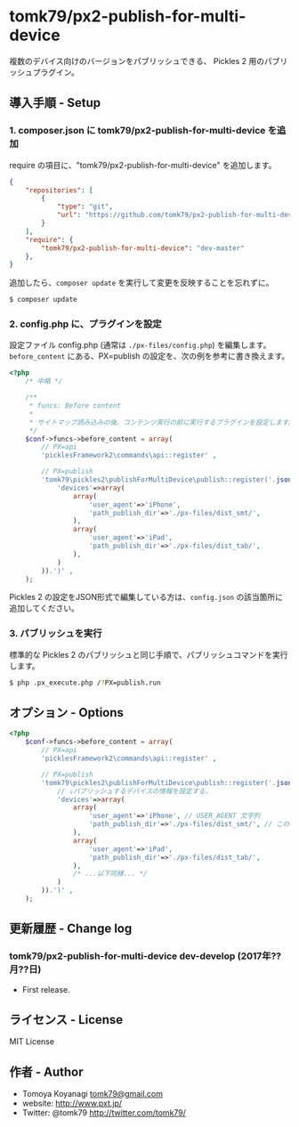 # tomk79/px2-publish-for-multi-device

複数のデバイス向けのバージョンをパブリッシュできる、 Pickles 2 用のパブリッシュプラグイン。


## 導入手順 - Setup

### 1. composer.json に tomk79/px2-publish-for-multi-device を追加

require の項目に、"tomk79/px2-publish-for-multi-device" を追加します。

```json
{
	"repositories": [
		{
			"type": "git",
			"url": "https://github.com/tomk79/px2-publish-for-multi-device.git"
		}
	],
	"require": {
		"tomk79/px2-publish-for-multi-device": "dev-master"
	},
}
```


追加したら、`composer update` を実行して変更を反映することを忘れずに。

```bash
$ composer update
```


### 2. config.php に、プラグインを設定

設定ファイル config.php (通常は `./px-files/config.php`) を編集します。
`before_content` にある、PX=publish の設定を、次の例を参考に書き換えます。

```php
<?php
	/* 中略 */

	/**
	 * funcs: Before content
	 *
	 * サイトマップ読み込みの後、コンテンツ実行の前に実行するプラグインを設定します。
	 */
	$conf->funcs->before_content = array(
		// PX=api
		'picklesFramework2\commands\api::register' ,

		// PX=publish
		'tomk79\pickles2\publishForMultiDevice\publish::register('.json_encode(array(
			'devices'=>array(
				array(
					'user_agent'=>'iPhone',
					'path_publish_dir'=>'./px-files/dist_smt/',
				),
				array(
					'user_agent'=>'iPad',
					'path_publish_dir'=>'./px-files/dist_tab/',
				),
			)
		)).')' ,
	);
```

Pickles 2 の設定をJSON形式で編集している方は、`config.json` の該当箇所に追加してください。

### 3. パブリッシュを実行

標準的な Pickles 2 のパブリッシュと同じ手順で、パブリッシュコマンドを実行します。

```bash
$ php .px_execute.php /?PX=publish.run
```


## オプション - Options

```php
<?php
	$conf->funcs->before_content = array(
		// PX=api
		'picklesFramework2\commands\api::register' ,

		// PX=publish
		'tomk79\pickles2\publishForMultiDevice\publish::register('.json_encode(array(
			// ↓パブリッシュするデバイスの情報を設定する。
			'devices'=>array(
				array(
					'user_agent'=>'iPhone', // USER_AGENT 文字列
					'path_publish_dir'=>'./px-files/dist_smt/', // このデバイス向けのパブリッシュ先ディレクトリ
				),
				array(
					'user_agent'=>'iPad',
					'path_publish_dir'=>'./px-files/dist_tab/',
				),
				/* ...以下同様... */
			)
		)).')' ,
	);
```


## 更新履歴 - Change log

### tomk79/px2-publish-for-multi-device dev-develop (2017年??月??日)

- First release.


## ライセンス - License

MIT License


## 作者 - Author

- Tomoya Koyanagi <tomk79@gmail.com>
- website: <http://www.pxt.jp/>
- Twitter: @tomk79 <http://twitter.com/tomk79/>
